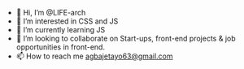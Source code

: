 - 👋 Hi, I’m @LIFE-arch
- 👀 I’m interested in CSS and JS
- 🌱 I’m currently learning JS
- 💞️ I’m looking to collaborate on Start-ups, front-end projects & job opportunities in front-end.
- 📫 How to reach me agbajetayo63@gmail.com 

<!---
LIFE-arch/LIFE-arch is a ✨ special ✨ repository because its `README.md` (this file) appears on your GitHub profile.
You can click the Preview link to take a look at your changes.
--->
